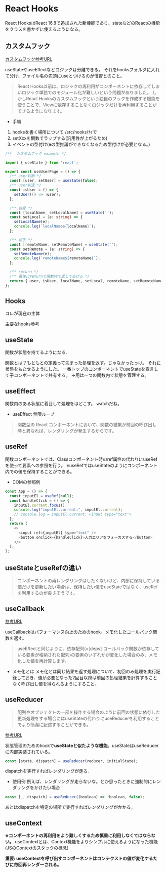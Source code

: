 # React Hooks

React HooksはReact 16.8で追加された新機能であり、stateなどのReactの機能をクラスを書かずに使えるようになる。
## カスタムフック

[カスタムフック参考URL](https://qiita.com/sonatard/items/617f324228f75b9c802f)

useStateやuseEffectなどロジックは分離できる。
それをhooksフォルダに入れて分け、ファイル名の先頭にuseとつけるのが慣習とのこと。

>React Hooks以前は、ロジックの再利用がコンポーネントに依存してしまいロジック単独でのモジュール化が難しいという問題がありました。
>しかしReact Hooksのカスタムフックという独自のフックを作成する機能を使うことで、Viewに依存することなくロジックだけを再利用することができるようになります。

- 手順

1. hooksを書く場所について
/src/hooks/ﾅｲで
2. setXxxを関数でラップする(汎用性が上がるため)
3. イベントの型付け(eの型推論ができなくなるため型付けが必要となる。)


```ts
/**  カスタムフック example */

import { useState } from 'react';

export const useUserPage = () => {
  /** user判断 */
  const [user, setUser] = useState(false);
  /** user判定 */
  const isUser = () => {
    setUser(() => !user);
  };

  /** 自身 */
  const [localName, setLocalName] = useState('');
  const setLocal = (e: string) => {
    setLocalName(e);
    console.log(`localName${localName}`);
  };

  /** 相手 */
  const [remoteName, setRemoteName] = useState('');
  const setRemote = (e: string) => {
    setRemoteName(e);
    console.log(`remoteName${remoteName}`);
  };

  /** return */
  /** 最後にreturnで関数内で返してあげる */
  return { user, isUser, localName, setLocal, remoteName, setRemoteName };
};
```

## Hooks

コレが現在の主体

[主要なhooks参考](https://qiita.com/seira/items/0e6a2d835f1afb50544d)
## useState

関数が状態を持てるようになる.

関数とは？もともとの定義って決まった処理を返す。じゃなかったっけ。
それに状態をもたせるようにした。
一番トップのコンポーネントでuseStateを宣言して子コンポーネントで共有する。
→用は一つの関数内で状態を管理する。

## useEffect

関数内のある状態に着目して処理をほどこす。
watchだね。

- useEffect 無限ループ

>関数型の React コンポーネントにおいて、関数の結果が前回の呼び出し時と異なれば、レンダリングが発生するからです。

## useRef

関数コンポーネントでは、Classコンポーネント時のref属性の代わりにuseRefを使って要素への参照を行う。
※useRefではuseStateのようにコンポーネント内での値を保持することができる。

- DOMの参照例

```js
const App = () => {
  const inputEl = useRef(null);
  const handleClick = () => {
    inputEl.current.focus();
    console.log("inputEl.current:", inputEl.current);
    // console.log → inputEl.current: <input type="text">
  };
  return (
    <>
      <input ref={inputEl} type="text" />
      <button onClick={handleClick}>入力エリアをフォーカスする</button>
    </>
  );
};
```

## useStateとuseRefの違い

>コンポーネントの再レンダリングはしたくないけど、内部に保持している値だけを更新したい場合は、保持したい値をuseStateではなく、useRefを利用するのが良さそうです。

## useCallback

[参考URL](https://qiita.com/seira/items/8a170cc950241a8fdb23)

useCallbackはパフォーマンス向上のためのhook。メモ化したコールバック関数を返す。
>useEffectと同じように、依存配列(=[deps] コールバック関数が依存している要素が格納された配列)の要素のいずれかが変化した場合のみ、メモ化した値を再計算します。

- メモ化とは
メモ化とは同じ結果を返す処理について、初回のみ処理を実行記録しておき、値が必要となった2回目以降は前回の処理結果を計算することなく呼び出し値を得られるようにすること。


## useReducer

>配列やオブジェクトの一部を操作する場合のように前回の状態に依存した更新処理をする場合にはuseStateの代わりにuseReducerを利用することでより簡潔に記述することができる。

[参考URL](https://qiita.com/seira/items/2fbad56e84bda885c84c)

状態管理のためのhookで**useStateと似たような機能**。useStateはuseReducerに内部実装されている。

```ts
const [state, dispatch] = useReducer(reducer, initialState);
```

dispatchを実行すればレンダリングが走る.

- 使用例
例えば、レンダリングが走らないな。とか思ったときに強制的にレンダリングをかけたい場合

```ts
const [_, dispatch] = useReducer((boolean) => !boolean, false);
```
あとはdispatchを特定の場所で実行すればレンダリングがかかる。

## useContext

**※コンポーネントの再利用をより難しくするため慎重に利用しなくてはならない。**
useContextとは、Context機能をよりシンプルに使えるようになった機能(JSのContextのスタックの概念)

**重要: useContextを呼び出すコンポーネントはコンテクストの値が変化するたびに毎回再レンダーされる。**


